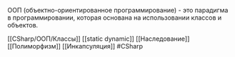 ООП (объектно-ориентированное программирование) - это парадигма в программировании, которая основана на использовании классов и объектов.

[[CSharp/ООП/Классы]] [[static dynamic]] [[Наследование]] [[Полиморфизм]] [[Инкапсуляция]]
#CSharp 
